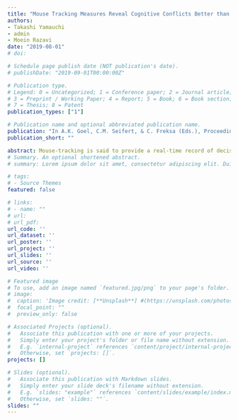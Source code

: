```yaml
---
title: "Mouse Tracking Measures Reveal Cognitive Conflicts Better than Response Time and Accuracy Measures"
authors:
- Takashi Yamauchi
- admin
- Moein Razavi
date: "2019-08-01"
# doi: 

# Schedule page publish date (NOT publication's date).
# publishDate: "2019-09-01T00:00:00Z"

# Publication type.
# Legend: 0 = Uncategorized; 1 = Conference paper; 2 = Journal article;
# 3 = Preprint / Working Paper; 4 = Report; 5 = Book; 6 = Book section;
# 7 = Thesis; 8 = Patent
publication_types: ["1"]

# Publication name and optional abbreviated publication name.
publication: "In A.K. Goel, C.M. Seifert, & C. Freksa (Eds.), Proceedings of the 41st Annual Conference of the Cognitive Science Society (pp. 3150-3156)"
publication_short: ""

abstract: Mouse-tracking is said to provide a real-time record of decision making in a conflict situation (Stillman, Shen, & Ferguson, 2018); yet precise benefit of this method is unknown. Using two versions of the attention network task (ANT-R) (Fan et al., 2009), we investigated the extent to which mouse movement measures capture cognitive conflicts created in flanker and Simon tasks. The movement measures collected in the augmented ANT-R (mouse movement condition) were responsive to both flanker and Simon incongruency but response time and accuracy measures in the regular ANT-R (key-press condition) were responsive primarily to flanker incongruency only. The mouse movement measures were also sensitive to interaction effects involving incongruency and gender, trial order and congruency sequence, while response time and accuracy in the regular ANT-R (key-press condition) were mostly insensitive to these interactions. These results suggest that mouse movement measures are more perceptive to cognitive conflicts.
# Summary. An optional shortened abstract.
# summary: Lorem ipsum dolor sit amet, consectetur adipiscing elit. Duis posuere tellus ac convallis placerat. Proin tincidunt magna sed ex sollicitudin condimentum.

# tags:
# - Source Themes
featured: false

# links:
# - name: ""
# url: 
# url_pdf: 
url_code: ''
url_dataset: ''
url_poster: ''
url_project: ''
url_slides: ''
url_source: ''
url_video: ''

# Featured image
# To use, add an image named `featured.jpg/png` to your page's folder. 
# image:
#  caption: 'Image credit: [**Unsplash**] #(https://unsplash.com/photos/jdD8gXaTZsc)'
#  focal_point: ""
#  preview_only: false

# Associated Projects (optional).
#   Associate this publication with one or more of your projects.
#   Simply enter your project's folder or file name without extension.
#   E.g. `internal-project` references `content/project/internal-project/index.md`.
#   Otherwise, set `projects: []`.
projects: []

# Slides (optional).
#   Associate this publication with Markdown slides.
#   Simply enter your slide deck's filename without extension.
#   E.g. `slides: "example"` references `content/slides/example/index.md`.
#   Otherwise, set `slides: ""`.
slides: ""
---
```

